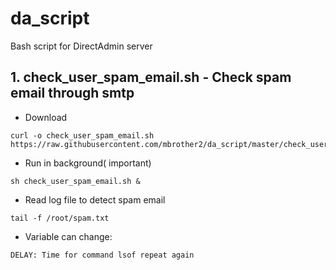 # da_script
Bash script for DirectAdmin server
## 1. check_user_spam_email.sh - Check spam email through smtp
* Download
```
curl -o check_user_spam_email.sh https://raw.githubusercontent.com/mbrother2/da_script/master/check_user_spam_email.sh
```
* Run in background( important)
```
sh check_user_spam_email.sh &
```
* Read log file to detect spam email
```
tail -f /root/spam.txt
```
* Variable can change:
```
DELAY: Time for command lsof repeat again
```

